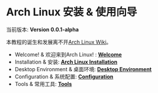 # Arch Linux 安装 & 使用向导

当前版本: **Version 0.0.1-alpha**

本教程的诞生和发展离不开[Arch Linux Wiki](https://wiki.archlinux.org)。

* Welcome! & 欢迎来到Arch Linux! : [**Welcome**](https://github.com/redapple0204/my-boring-python/blob/master/Tutorial/arch-guide-by-lzz/welcome.md)
* Installation & 安装: [**Arch Linux Installation**](https://github.com/redapple0204/my-boring-python/blob/master/Tutorial/arch-guide-by-lzz/install.md)
* Desktop Environment & 桌面环境: [**Desktop Environment**](https://github.com/redapple0204/my-boring-python/blob/master/Tutorial/arch-guide-by-lzz/desktop_environment.md)
* Configuration & 系统配置: [**Configuration**](https://github.com/redapple0204/my-boring-python/blob/master/Tutorial/arch-guide-by-lzz/configuration.md)
* Tools & 常用工具: [**Tools**](https://github.com/redapple0204/my-boring-python/blob/master/Tutorial/arch-guide-by-lzz/tools.md)
